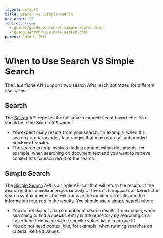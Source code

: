 ```yaml
---
layout: default
title: Search vs. Simple Search
nav_order: 23
redirect_from:
  - guides/guide_search-vs-simple-search.html
  - guide_search-vs-simple-search.html
parent: Guides (V1)
---
```

<!--Copyright (c) Laserfiche.
Licensed under the MIT License. See LICENSE in the project root for license information.-->

# When to Use Search VS Simple Search

The Laserfiche API supports two search APIs, each optimized for different use cases.

## Search

The [Search](guide_search.html) API exposes the full search capabilities of Laserfiche. You should use the Search API when:

- You expect many results from your search, for example, when the search criteria includes date ranges that may return an unbounded number of results.
- The search criteria involves finding content within documents, for example, when searching on document text and you want to retrieve context hits for each result of the search.

## Simple Search

The [Simple Search](guide_simple-search.html) API is a single API call that will return the results of the search in the immediate response body of the call. It supports all Laserfiche search syntax queries, but will truncate the number of results and the information returned in the results. You should use a simple search when:

- You do not expect a large number of search results, for example, when searching to find a specific entry in the repository by searching on a Laserfiche field value with a specific value that is a unique ID.
- You do not need context hits, for example, when running searches on criteria like field values.